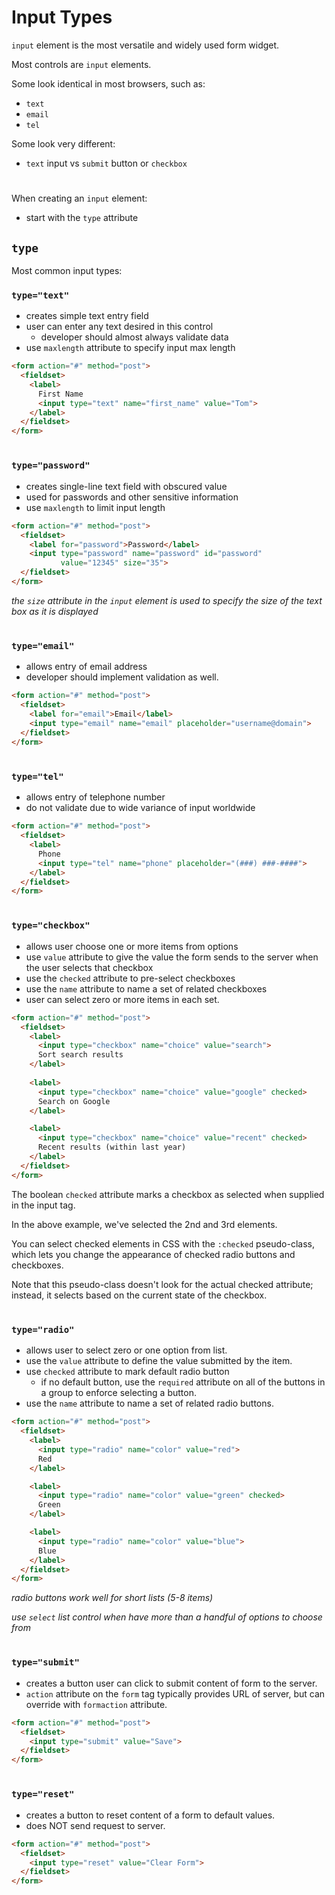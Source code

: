 # Input Types

`input` element is the most versatile and widely used form widget. 

Most controls are `input` elements. 

Some look identical in most browsers, such as:
  - `text`
  - `email`
  - `tel`

Some look very different:
  - `text` input vs `submit` button or `checkbox`

#
#

When creating an `input` element: 
- start with the `type` attribute

## `type`

Most common input types: 

### `type="text"`
  - creates simple text entry field
  - user can enter any text desired in this control
    - developer should almost always validate data
  - use `maxlength` attribute to specify input max length

  ```html
  <form action="#" method="post">
    <fieldset>
      <label>
        First Name
        <input type="text" name="first_name" value="Tom">
      </label>
    </fieldset>
  </form>
  ```

#

### `type="password"`
  - creates single-line text field with obscured value
  - used for passwords and other sensitive information
  - use `maxlength` to limit input length

  ```html
  <form action="#" method="post">
    <fieldset>
      <label for="password">Password</label> 
      <input type="password" name="password" id="password"
             value="12345" size="35">
    </fieldset>
  </form>
  ```
  *the `size` attribute in the `input` element is used to specify the size of the text box as it is displayed*

#

### `type="email"`
  - allows entry of email address
  - developer should implement validation as well. 

  ```html
  <form action="#" method="post">
    <fieldset>
      <label for="email">Email</label>
      <input type="email" name="email" placeholder="username@domain">
    </fieldset>
  </form>
  ```

#

### `type="tel"`
  - allows entry of telephone number
  - do not validate due to wide variance of input worldwide

  ```html
  <form action="#" method="post">
    <fieldset>
      <label>
        Phone
        <input type="tel" name="phone" placeholder="(###) ###-####">
      </label>
    </fieldset>
  </form>
  ```

#

### `type="checkbox"`
  - allows user choose one or more items from options
  - use `value` attribute to give the value the form sends to the server when the user selects that checkbox
  - use the `checked` attribute to pre-select checkboxes
  - use the `name` attribute to name a set of related checkboxes
  - user can select zero or more items in each set. 

```html
<form action="#" method="post">
  <fieldset>
    <label>
      <input type="checkbox" name="choice" value="search">
      Sort search results
    </label>
    
    <label>
      <input type="checkbox" name="choice" value="google" checked>
      Search on Google
    </label>

    <label>
      <input type="checkbox" name="choice" value="recent" checked>
      Recent results (within last year)
    </label>
  </fieldset>
</form>
```
The boolean `checked` attribute marks a checkbox as selected when supplied in the input tag. 

In the above example, we've selected the 2nd and 3rd elements.

You can select checked elements in CSS with the `:checked` pseudo-class, which lets you change the appearance of checked radio buttons and checkboxes. 

Note that this pseudo-class doesn't look for the actual checked attribute; instead, it selects based on the current state of the checkbox.


#

### `type="radio"`
  - allows user to select zero or one option from list.
  - use the `value` attribute to define the value submitted by the item. 
  - use `checked` attribute to mark default radio button
    - if no default button, use the `required` attribute on all of the buttons in a group to enforce selecting a button. 
  - use the `name` attribute to name a set of related radio buttons. 

  ```html
  <form action="#" method="post">
    <fieldset>
      <label>
        <input type="radio" name="color" value="red">
        Red
      </label>

      <label>
        <input type="radio" name="color" value="green" checked>
        Green
      </label>

      <label>
        <input type="radio" name="color" value="blue">
        Blue
      </label>
    </fieldset>
  </form>
  ```
  *radio buttons work well for short lists (5-8 items)*
  
  *use `select` list control when have more than a handful of options to choose from*

#

### `type="submit"`
  - creates a button user can click to submit content of form to the server.
  - `action` attribute on the `form` tag typically provides URL of server, but can override with `formaction` attribute.

  ```html
  <form action="#" method="post">
    <fieldset>
      <input type="submit" value="Save">
    </fieldset>
  </form>
  ```

#

### `type="reset"`
  - creates a button to reset content of a form to default values. 
  - does NOT send request to server. 

  ```html
  <form action="#" method="post">
    <fieldset>
      <input type="reset" value="Clear Form">
    </fieldset>
  </form>
  ```
  
  #
  #